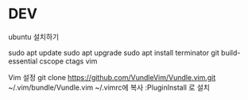 # DEV


ubuntu 설치하기

sudo apt update
sudo apt upgrade
sudo apt install terminator git build-essential cscope ctags vim 

Vim 설정
git clone https://github.com/VundleVim/Vundle.vim.git ~/.vim/bundle/Vundle.vim
~/.vimrc에 복사
:PluginInstall 로 설치
